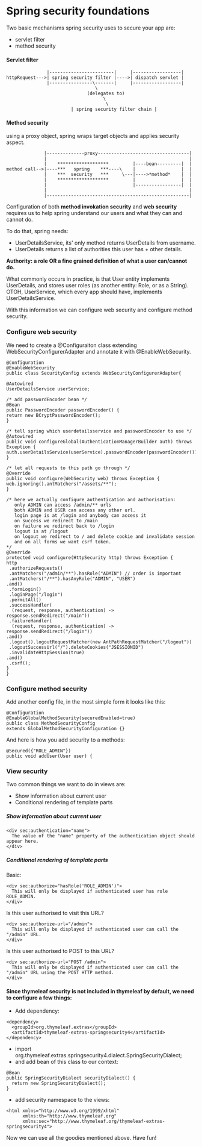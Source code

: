 # Spring security foundations

Two basic mechanisms spring security uses to secure your app are:

* servlet filter
* method security

#### Servlet filter

```
               |------------------------|     |------------------|
httpRequest--->| spring security filter |---->| dispatch servlet |
               |----------------\-------|     |------------------|
                                 \
                              (delegates to)
                                    \
                                     \
                        | spring security filter chain |

```


#### Method security
using a proxy object, spring wraps target objects and applies security aspect.


```
              |--------------proxy----------------------------------|
              |                                                     |
              |    *******************         |----bean---------|  |
method call-->|----***   spring    ***----\    |                 |  |
              |    ***  security   ***     \---|---->*method*    |  |
              |    *******************         |                 |  |
              |                                |-----------------|  |
              |                                                     |
              |-----------------------------------------------------|
```


Configuration of both **method invokation security** and **web security** requires us to help spring understand our users and what they can and cannot do.

To do that, spring needs:

* UserDetailsService, its' only method returns UserDetails from username.
* UserDetails returns a list of authorities this user has + other details.

**Authority: a role OR a fine grained definition of what a user can/cannot do.**

What commonly occurs in practice, is that User entity implements UserDetails, and stores user roles (as another entity: Role, or as a String).
OTOH, UserService, which every app should have, implements UserDetailsService.

With this information we can configure web security and configure method security.
### Configure web security
We need to create a @Configuraiton class extending WebSecurityConfigurerAdapter and annotate it with @EnableWebSecurity.
```
@Configuration
@EnableWebSecurity
public class SecurityConfig extends WebSecurityConfigurerAdapter{

@Autowired
UserDetailsService userService;

/* add passwordEncoder bean */
@Bean
public PasswordEncoder passwordEncoder() {
return new BCryptPasswordEncoder();
}

/* tell spring which userdetailsservice and passwordEncoder to use */
@Autowired
public void configureGlobal(AuthenticationManagerBuilder auth) throws Exception {
auth.userDetailsService(userService).passwordEncoder(passwordEncoder());
}

/* let all requests to this path go through */
@Override
public void configure(WebSecurity web) throws Exception {
web.ignoring().antMatchers("/assets/**");
}

/* here we actually configure authentication and authorisation:
   only ADMIN can access /admin/** urls
   both ADMIN and USER can access any other url.
   login page is at /login and anybody can access it
   on success we redirect to /main
   on failure we redirect back to /login
   logout is at /logout
   on logout we redirect to / and delete cookie and invalidate session
   and on all forms we want csrf token.
*/
@Override
protected void configure(HttpSecurity http) throws Exception {
http
 .authorizeRequests()
 .antMatchers("/admin/**").hasRole("ADMIN") // order is important
 .antMatchers("/**").hasAnyRole("ADMIN", "USER")
.and()
 .formLogin()
 .loginPage("/login")
 .permitAll()
 .successHandler(
  (request, response, authentication) -> response.sendRedirect("/main"))
 .failureHandler(
  (request, response, authentication) -> response.sendRedirect("/login"))
.and()
 .logout().logoutRequestMatcher(new AntPathRequestMatcher("/logout"))
 .logoutSuccessUrl("/").deleteCookies("JSESSIONID")
 .invalidateHttpSession(true)
.and()
 .csrf();
}
}

```

### Configure method security
Add another config file, in the most simple form it looks like this:
```
@Configuration
@EnableGlobalMethodSecurity(securedEnabled=true)
public class MethodSecurityConfig
extends GlobalMethodSecurityConfiguration {}
```

And here is how you add security to a methods:
```
@Secured({"ROLE_ADMIN"})
public void addUser(User user) {
```

### View security
Two common things we want to do in views are:

* Show information about current user   
* Conditional rendering of template parts

##### Show information about current user
```
<div sec:authentication="name">
  The value of the "name" property of the authentication object should appear here.
</div>
```
##### Conditional rendering of template parts

Basic:
```
<div sec:authorize="hasRole('ROLE_ADMIN')">
  This will only be displayed if authenticated user has role ROLE_ADMIN.
</div>
```
Is this user authorised to visit this URL?
```
<div sec:authorize-url="/admin">
  This will only be displayed if authenticated user can call the "/admin" URL.
</div>
``` 
Is this user authorised to POST to this URL?
```
<div sec:authorize-url="POST /admin">
  This will only be displayed if authenticated user can call the "/admin" URL using the POST HTTP method.
</div>
```
#### Since thymeleaf security is not included in thymeleaf by default, we need to configure a few things:


* Add dependency:
```
<dependency>
  <groupId>org.thymeleaf.extras</groupId>
  <artifactId>thymeleaf-extras-springsecurity4</artifactId>
</dependency>
```

* import org.thymeleaf.extras.springsecurity4.dialect.SpringSecurityDialect;
* and add bean of this class to our context:
```
@Bean
public SpringSecurityDialect securityDialect() {
  return new SpringSecurityDialect();
}
```

* add security namespace to the views:
```
<html xmlns="http://www.w3.org/1999/xhtml" 
      xmlns:th="http://www.thymeleaf.org" 
      xmlns:sec="http://www.thymeleaf.org/thymeleaf-extras-springsecurity4">
```
Now we can use all the goodies mentioned above. Have fun!


